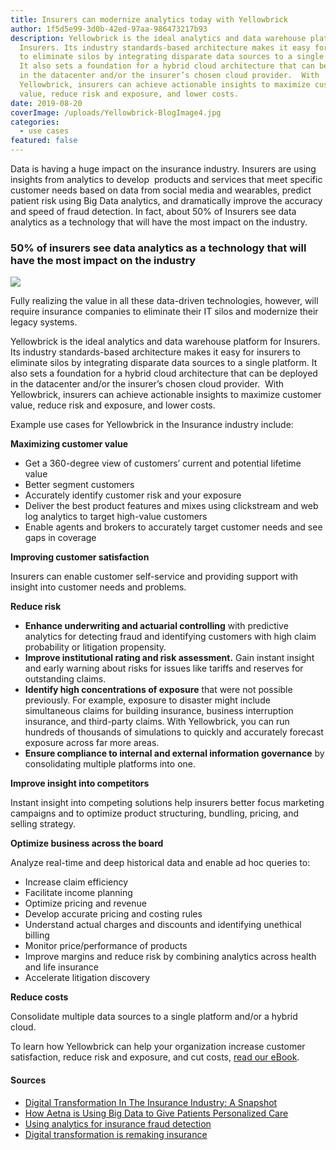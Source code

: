 ```yaml
---
title: Insurers can modernize analytics today with Yellowbrick
author: 1f5d5e99-3d0b-42ed-97aa-986473217b93
description: Yellowbrick is the ideal analytics and data warehouse platform for
  Insurers. Its industry standards-based architecture makes it easy for insurers
  to eliminate silos by integrating disparate data sources to a single platform.
  It also sets a foundation for a hybrid cloud architecture that can be deployed
  in the datacenter and/or the insurer’s chosen cloud provider.  With
  Yellowbrick, insurers can achieve actionable insights to maximize customer
  value, reduce risk and exposure, and lower costs.
date: 2019-08-20
coverImage: /uploads/Yellowbrick-BlogImage4.jpg
categories:
  - use cases
featured: false
---
```

Data is having a huge impact on the insurance industry. Insurers are using insights from analytics to develop  products and services that meet specific customer needs based on data from social media and wearables, predict patient risk using Big Data analytics, and dramatically improve the accuracy and speed of fraud detection. In fact, about 50% of Insurers see data analytics as a technology that will have the most impact on the industry.

### 50% of insurers see data analytics as a technology that will have the most impact on the industry

![](/uploads/blog-Accenture-Technologies-Impact.jpg)

Fully realizing the value in all these data-driven technologies, however, will require insurance companies to eliminate their IT silos and modernize their legacy systems.

Yellowbrick is the ideal analytics and data warehouse platform for Insurers. Its industry standards-based architecture makes it easy for insurers to eliminate silos by integrating disparate data sources to a single platform. It also sets a foundation for a hybrid cloud architecture that can be deployed in the datacenter and/or the insurer’s chosen cloud provider.  With Yellowbrick, insurers can achieve actionable insights to maximize customer value, reduce risk and exposure, and lower costs.

Example use cases for Yellowbrick in the Insurance industry include:

**Maximizing customer value**

* Get a 360-degree view of customers’ current and potential lifetime value
* Better segment customers
* Accurately identify customer risk and your exposure
* Deliver the best product features and mixes using clickstream and web log analytics to target high-value customers
* Enable agents and brokers to accurately target customer needs and see gaps in coverage

**Improving customer satisfaction**

Insurers can enable customer self-service and providing support with insight into customer needs and problems.

**Reduce risk**

* **Enhance underwriting and actuarial controlling** with predictive analytics for detecting fraud and identifying customers with high claim probability or litigation propensity.
* **Improve institutional rating and risk assessment.** Gain instant insight and early warning about risks for issues like tariffs and reserves for outstanding claims.
* **Identify high concentrations of exposure** that were not possible previously. For example, exposure to disaster might include simultaneous claims for building insurance, business interruption insurance, and third-party claims. With Yellowbrick, you can run hundreds of thousands of simulations to quickly and accurately forecast exposure across far more areas.
* **Ensure compliance to internal and external information governance** by consolidating multiple platforms into one.

**Improve insight into competitors**

Instant insight into competing solutions help insurers better focus marketing campaigns and to optimize product structuring, bundling, pricing, and selling strategy.

**Optimize business across the board**

Analyze real-time and deep historical data and enable ad hoc queries to:

* Increase claim efficiency
* Facilitate income planning
* Optimize pricing and revenue
* Develop accurate pricing and costing rules
* Understand actual charges and discounts and identifying unethical billing
* Monitor price/performance of products
* Improve margins and reduce risk by combining analytics across health and life insurance
* Accelerate litigation discovery

**Reduce costs**

Consolidate multiple data sources to a single platform and/or a hybrid cloud.

To learn how Yellowbrick can help your organization increase customer satisfaction, reduce risk and exposure, and cut costs, [read our eBook](https://www.yellowbrick.com/go/yellowbrick-for-insurance/). 
 
#### Sources

* [Digital Transformation In The Insurance Industry: A Snapshot](https://www.digitalistmag.com/customer-experience/2017/10/09/digital-transformation-in-insurance-industry-snapshot-05410435)
* [How Aetna is Using Big Data to Give Patients Personalized Care](https://www.hcinnovationgroup.com/clinical-it/article/13023746/how-aetna-is-using-big-data-to-give-patients-personalized-care)
* [Using analytics for insurance fraud detection](https://www.the-digital-insurer.com/wp-content/uploads/2013/12/53-insurance-fraud-detection.pdf)
* [Digital transformation is remaking insurance](https://www.accenture.com/us-en/insights/financial-services/digital-transformation-remaking-insurance)